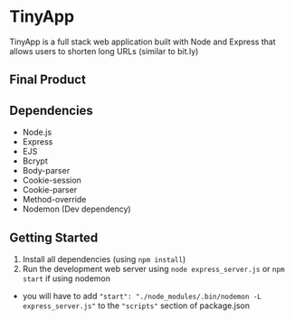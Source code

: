 # TinyApp

TinyApp is a full stack web application built with Node and Express that allows users to shorten long URLs (similar to bit.ly)

## Final Product

## Dependencies

* Node.js
* Express
* EJS
* Bcrypt
* Body-parser
* Cookie-session
* Cookie-parser
* Method-override
* Nodemon (Dev dependency)

## Getting Started

1. Install all dependencies (using `npm install`)
2. Run the development web server using `node express_server.js` or `npm start` if using nodemon
  * you will have to add `"start": "./node_modules/.bin/nodemon -L express_server.js"` to the `"scripts"` section of package.json
